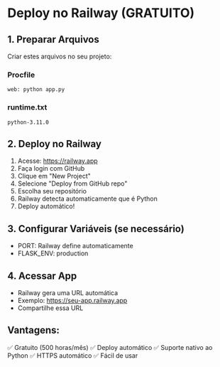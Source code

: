 # Deploy no Railway (GRATUITO)

## 1. Preparar Arquivos
Criar estes arquivos no seu projeto:

### Procfile
```
web: python app.py
```

### runtime.txt
```
python-3.11.0
```

## 2. Deploy no Railway
1. Acesse: https://railway.app
2. Faça login com GitHub
3. Clique em "New Project"
4. Selecione "Deploy from GitHub repo"
5. Escolha seu repositório
6. Railway detecta automaticamente que é Python
7. Deploy automático!

## 3. Configurar Variáveis (se necessário)
- PORT: Railway define automaticamente
- FLASK_ENV: production

## 4. Acessar App
- Railway gera uma URL automática
- Exemplo: https://seu-app.railway.app
- Compartilhe essa URL

## Vantagens:
✅ Gratuito (500 horas/mês)
✅ Deploy automático
✅ Suporte nativo ao Python
✅ HTTPS automático
✅ Fácil de usar

